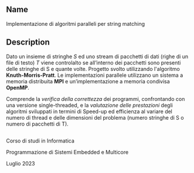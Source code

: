 ## Name
Implementazione di algoritmi paralleli per string matching

## Description
Dato un insieme di stringhe *S* ed uno stream di pacchetti di dati (righe di un file di testo) *T* viene controlalto se all’interno dei pacchetti sono presenti delle stringhe di S e quante volte. Progetto svolto utilizzando l'algoritmo __Knuth-Morris-Pratt__.
Le implementazioni parallele utilizzano un sistema a memoria distribuita __MPI__ e un’implementazione a memoria condivisa __OpenMP__.

Comprende la *verifica della correttezza* dei programmi, confrontando con una versione single-threaded, e la  *valutazione delle prestazioni* degli algoritmi sviluppati in termini di Speed-up ed efficienza al variare del numero di thread e delle dimensioni del problema (numero stringhe di S o numero di pacchetti di T).

##
Corso di studi in Informatica

Programmazione di Sistemi Embedded e Multicore

Luglio 2023
